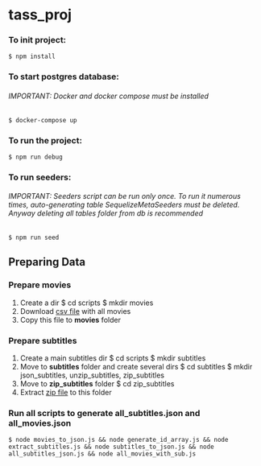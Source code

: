 # tass_proj 
### To init project:
    $ npm install
### To start postgres database:
###### IMPORTANT: Docker and docker compose must be installed
    $ docker-compose up
### To run the project:
    $ npm run debug
### To run seeders:
###### IMPORTANT: Seeders script can be run only once. To run it numerous times, auto-generating table SequelizeMetaSeeders must be deleted. Anyway deleting all tables folder from db is recommended
    $ npm run seed

## Preparing Data
### Prepare movies
1. Create a dir
    $ cd scripts
    $ mkdir movies
2. Download [csv file](https://drive.google.com/file/d/1qaO-Smb-n3aCRgt-VN3RBtjM16LnveAV/view?usp=sharing) with all movies
3. Copy this file to **movies** folder
### Prepare subtitles
1. Create a main subtitles dir
    $ cd scripts
    $ mkdir subtitles
2. Move to **subtitles** folder and create several dirs
    $ cd subtitles
    $ mkdir json_subtitles, unzip_subtitles, zip_subtitles
3. Move to **zip_subtitles** folder
    $ cd zip_subtitles
4. Extract [zip file](https://drive.google.com/file/d/1qPJ_tBzpwzqRlo7da8-ZUFGAfToiNMTN/view?usp=sharing) to this folder
### Run all scripts to generate all_subtitles.json and all_movies.json
    $ node movies_to_json.js && node generate_id_array.js && node extract_subtitles.js && node subtitles_to_json.js && node all_subtitles_json.js && node all_movies_with_sub.js
